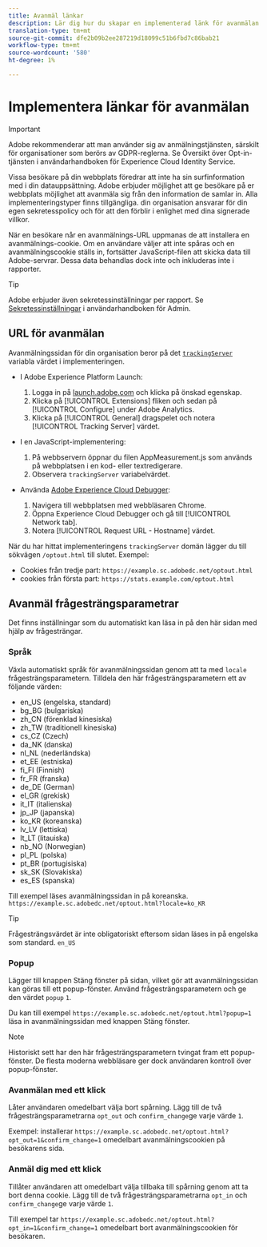 ```yaml
---
title: Avanmäl länkar
description: Lär dig hur du skapar en implementerad länk för avanmälan för besökare på din webbplats.
translation-type: tm+mt
source-git-commit: dfe2b09b2ee287219d18099c51b6fbd7c86bab21
workflow-type: tm+mt
source-wordcount: '580'
ht-degree: 1%

---
```



# Implementera länkar för avanmälan

>[!IMPORTANT]
>
>Adobe rekommenderar att man använder sig av anmälningstjänsten, särskilt för organisationer som berörs av GDPR-reglerna. Se Översikt över [](https://docs.adobe.com/content/help/en/id-service/using/implementation/opt-in-service/optin-overview.html) Opt-in-tjänsten i användarhandboken för Experience Cloud Identity Service.

Vissa besökare på din webbplats föredrar att inte ha sin surfinformation med i din datauppsättning. Adobe erbjuder möjlighet att ge besökare på er webbplats möjlighet att avanmäla sig från den information de samlar in. Alla implementeringstyper finns tillgängliga. din organisation ansvarar för din egen sekretesspolicy och för att den förblir i enlighet med dina signerade villkor.

När en besökare når en avanmälnings-URL uppmanas de att installera en avanmälnings-cookie. Om en användare väljer att inte spåras och en avanmälningscookie ställs in, fortsätter JavaScript-filen att skicka data till Adobe-servrar. Dessa data behandlas dock inte och inkluderas inte i rapporter.

>[!TIP]
>
>Adobe erbjuder även sekretessinställningar per rapport. Se [Sekretessinställningar](../../admin/admin/privacy-settings.md) i användarhandboken för Admin.

## URL för avanmälan

Avanmälningssidan för din organisation beror på det [`trackingServer`](../vars/config-vars/trackingserver.md) variabla värdet i implementeringen.

* I Adobe Experience Platform Launch:
   1. Logga in på [launch.adobe.com](https://launch.adobe.com) och klicka på önskad egenskap.
   2. Klicka på [!UICONTROL Extensions] fliken och sedan på [!UICONTROL Configure] under Adobe Analytics.
   3. Klicka på [!UICONTROL General] dragspelet och notera [!UICONTROL Tracking Server] värdet.

* I en JavaScript-implementering:
   1. På webbservern öppnar du filen AppMeasurement.js som används på webbplatsen i en kod- eller textredigerare.
   2. Observera `trackingServer` variabelvärdet.

* Använda [Adobe Experience Cloud Debugger](https://docs.adobe.com/content/help/en/debugger/using/experience-cloud-debugger.html):
   1. Navigera till webbplatsen med webbläsaren Chrome.
   2. Öppna Experience Cloud Debugger och gå till [!UICONTROL Network tab].
   3. Notera [!UICONTROL Request URL - Hostname] värdet.

När du har hittat implementeringens `trackingServer` domän lägger du till sökvägen `/optout.html` till slutet. Exempel:

* Cookies från tredje part: `https://example.sc.adobedc.net/optout.html`
* cookies från första part: `https://stats.example.com/optout.html`

## Avanmäl frågesträngsparametrar

Det finns inställningar som du automatiskt kan läsa in på den här sidan med hjälp av frågesträngar.

### Språk

Växla automatiskt språk för avanmälningssidan genom att ta med `locale` frågesträngsparametern. Tilldela den här frågesträngsparametern ett av följande värden:

* en_US (engelska, standard)
* bg_BG (bulgariska)
* zh_CN (förenklad kinesiska)
* zh_TW (traditionell kinesiska)
* cs_CZ (Czech)
* da_NK (danska)
* nl_NL (nederländska)
* et_EE (estniska)
* fi_FI (Finnish)
* fr_FR (franska)
* de_DE (German)
* el_GR (grekisk)
* it_IT (italienska)
* jp_JP (japanska)
* ko_KR (koreanska)
* lv_LV (lettiska)
* lt_LT (litauiska)
* nb_NO (Norwegian)
* pl_PL (polska)
* pt_BR (portugisiska)
* sk_SK (Slovakiska)
* es_ES (spanska)

Till exempel läses avanmälningssidan in på koreanska. `https://example.sc.adobedc.net/optout.html?locale=ko_KR`

>[!TIP]
>
>Frågesträngsvärdet är inte obligatoriskt eftersom sidan läses in på engelska som standard. `en_US`

### Popup

Lägger till knappen Stäng fönster på sidan, vilket gör att avanmälningssidan kan göras till ett popup-fönster. Använd frågesträngsparametern och ge den värdet `popup` `1`.

Du kan till exempel `https://example.sc.adobedc.net/optout.html?popup=1` läsa in avanmälningssidan med knappen Stäng fönster.

>[!NOTE]
>
>Historiskt sett har den här frågesträngsparametern tvingat fram ett popup-fönster. De flesta moderna webbläsare ger dock användaren kontroll över popup-fönster.

### Avanmälan med ett klick

Låter användaren omedelbart välja bort spårning. Lägg till de två frågesträngsparametrarna `opt_out` och `confirm_change`ge varje värde `1`.

Exempel: installerar `https://example.sc.adobedc.net/optout.html?opt_out=1&confirm_change=1` omedelbart avanmälningscookien på besökarens sida.

### Anmäl dig med ett klick

Tillåter användaren att omedelbart välja tillbaka till spårning genom att ta bort denna cookie. Lägg till de två frågesträngsparametrarna `opt_in` och `confirm_change`ge varje värde `1`.

Till exempel tar `https://example.sc.adobedc.net/optout.html?opt_in=1&confirm_change=1` omedelbart bort avanmälningscookien för besökaren.
